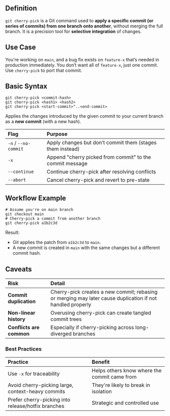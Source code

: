 ## Definition
`git cherry-pick` is a Git command used to **apply a specific commit (or series of commits) from one branch onto another**, without merging the full branch. It is a precision tool for **selective integration** of changes.
## Use Case
You're working on `main`, and a bug fix exists on `feature-x` that’s needed in production immediately. You don’t want all of `feature-x`, just one commit. Use `cherry-pick` to port that commit.
## Basic Syntax
```shell
git cherry-pick <commit-hash>
git cherry-pick <hash1> <hash2>
git cherry-pick <start-commit>^..<end-commit>
````

Applies the changes introduced by the given commit to your current branch as a **new commit** (with a new hash).

| Flag                 | Purpose                                                   |
| :------------------- | :-------------------------------------------------------- |
| `-n` / `--no-commit` | Apply changes but don’t commit them (stages them instead) |
| `-x`                 | Append "cherry picked from commit" to the commit message  |
| `--continue`         | Continue cherry-pick after resolving conflicts            |
| `--abort`            | Cancel cherry-pick and revert to pre-state                |
## Workflow Example

```shell
# Assume you're on main branch
git checkout main
# Cherry-pick a commit from another branch
git cherry-pick a1b2c3d
```

Result:
- Git applies the patch from `a1b2c3d` to `main`.
- A new commit is created in `main` with the same changes but a different commit hash.
## Caveats

| Risk                     | Detail                                                                                                    |
| :----------------------- | :-------------------------------------------------------------------------------------------------------- |
| **Commit duplication**   | Cherry-pick creates a new commit; rebasing or merging may later cause duplication if not handled properly |
| **Non-linear history**   | Overusing cherry-pick can create tangled commit trees                                                     |
| **Conflicts are common** | Especially if cherry-picking across long-diverged branches                                                |
### Best Practices

| Practice                                           | Benefit                                      |
| :------------------------------------------------- | :------------------------------------------- |
| Use `-x` for traceability                          | Helps others know where the commit came from |
| Avoid cherry-picking large, context-heavy commits  | They're likely to break in isolation         |
| Prefer cherry-picking into release/hotfix branches | Strategic and controlled use                 |
